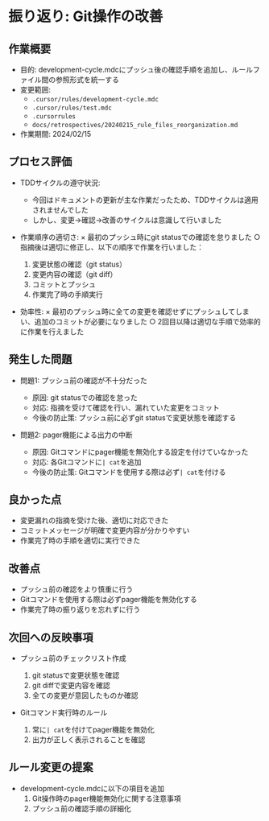 # 振り返り: Git操作の改善

## 作業概要
- 目的: development-cycle.mdcにプッシュ後の確認手順を追加し、ルールファイル間の参照形式を統一する
- 変更範囲: 
  - `.cursor/rules/development-cycle.mdc`
  - `.cursor/rules/test.mdc`
  - `.cursorrules`
  - `docs/retrospectives/20240215_rule_files_reorganization.md`
- 作業期間: 2024/02/15

## プロセス評価
- TDDサイクルの遵守状況:
  - 今回はドキュメントの更新が主な作業だったため、TDDサイクルは適用されませんでした
  - しかし、変更→確認→改善のサイクルは意識して行いました

- 作業順序の適切さ:
  × 最初のプッシュ時にgit statusでの確認を怠りました
  ○ 指摘後は適切に修正し、以下の順序で作業を行いました：
    1. 変更状態の確認（git status）
    2. 変更内容の確認（git diff）
    3. コミットとプッシュ
    4. 作業完了時の手順実行

- 効率性:
  × 最初のプッシュ時に全ての変更を確認せずにプッシュしてしまい、追加のコミットが必要になりました
  ○ 2回目以降は適切な手順で効率的に作業を行えました

## 発生した問題
- 問題1: プッシュ前の確認が不十分だった
  - 原因: git statusでの確認を怠った
  - 対応: 指摘を受けて確認を行い、漏れていた変更をコミット
  - 今後の防止策: プッシュ前に必ずgit statusで変更状態を確認する

- 問題2: pager機能による出力の中断
  - 原因: Gitコマンドにpager機能を無効化する設定を付けていなかった
  - 対応: 各Gitコマンドに`| cat`を追加
  - 今後の防止策: Gitコマンドを使用する際は必ず`| cat`を付ける

## 良かった点
- 変更漏れの指摘を受けた後、適切に対応できた
- コミットメッセージが明確で変更内容が分かりやすい
- 作業完了時の手順を適切に実行できた

## 改善点
- プッシュ前の確認をより慎重に行う
- Gitコマンドを使用する際は必ずpager機能を無効化する
- 作業完了時の振り返りを忘れずに行う

## 次回への反映事項
- プッシュ前のチェックリスト作成
  1. git statusで変更状態を確認
  2. git diffで変更内容を確認
  3. 全ての変更が意図したものか確認

- Gitコマンド実行時のルール
  1. 常に`| cat`を付けてpager機能を無効化
  2. 出力が正しく表示されることを確認

## ルール変更の提案
- development-cycle.mdcに以下の項目を追加
  1. Git操作時のpager機能無効化に関する注意事項
  2. プッシュ前の確認手順の詳細化 